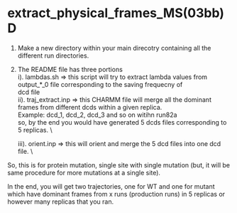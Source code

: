 # extract_physical_frames_MS(03bb)D
1. Make a new directory within your main direcotry containing all the different run directories.
2. The README file has three portions \
   i). lambdas.sh => this script will try to extract lambda values from output_*_0 file corresponding to the saving frequecny of \
                     dcd file \
   ii). traj_extract.inp => this CHARMM file will merge all the dominant frames from different dcds within a given replica. \
                            Example: dcd_1, dcd_2, dcd_3 and so on witihn run82a \
                            so, by the end you would have generated 5 dcds files corresponding to 5 replicas. \

   iii). orient.inp => this will orient and merge the 5 dcd files into one dcd file. \


So, this is for protein mutation, single site with single mutation (but, it will be same procedure for more mutations at a single site).

In the end, you will get two trajectories, one for WT and one for mutant which have dominant frames from x runs (production runs) in 5 replicas or however many replicas that you ran.
